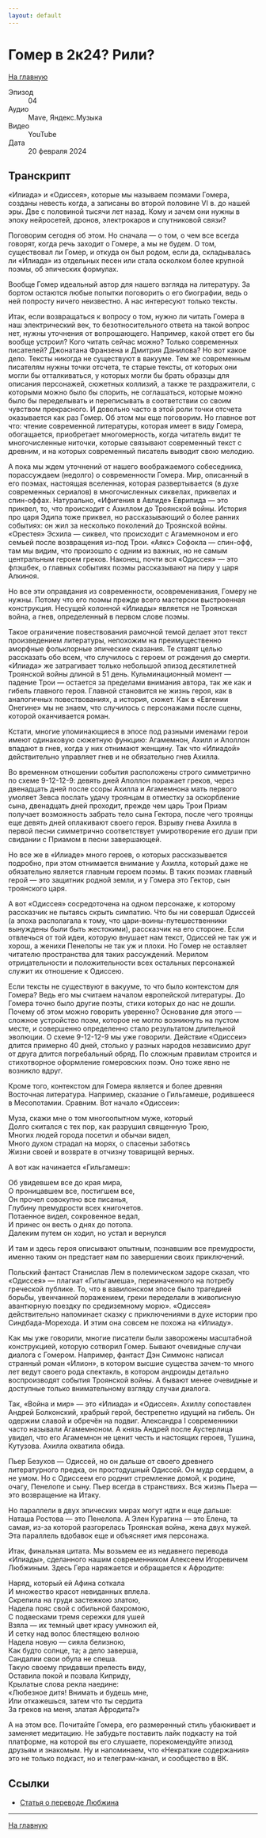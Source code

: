 ```yaml
---
layout: default
---
```


# Гомер в 2к24? Рили?

[На главную](./index.html)

<dl>
<dt>Эпизод</dt>
<dd>04</dd>
<dt>Аудио</dt>
<dd>Mave, Яндекс.Музыка</dd>
<dt>Видео</dt>
<dd>YouTube</dd>
<dt>Дата</dt>
<dd>20 февраля 2024</dd>
</dl>

## Транскрипт

«Илиада» и «Одиссея», которые мы называем поэмами Гомера, созданы невесть когда, а записаны во второй половине VI в. до нашей эры. Две с половиной тысячи лет назад. Кому и зачем они нужны в эпоху нейросетей, дронов, электрокаров и спутниковой связи?

Поговорим сегодня об этом. Но сначала — о том, о чем все всегда говорят, когда речь заходит о Гомере, а мы не будем. О том, существовал ли Гомер, и откуда он был родом, если да, складывалась ли «Илиада» из отдельных песен или стала осколком более крупной поэмы, об эпических формулах.

Вообще Гомер идеальный автор для нашего взгляда на литературу. За бортом остаются любые попытки поговорить о его биографии, ведь о ней попросту ничего неизвестно. А нас интересуют только тексты. 

Итак, если возвращаться к вопросу о том, нужно ли читать Гомера в наш электрический век, то безотносительного ответа на такой вопрос нет, нужны уточнения от вопрошающего. Например, какой ответ его бы вообще устроил? Кого читать сейчас можно? Только современных писателей? Джонатана Франзена и Дмитрия Данилова? Но вот какое дело. Тексты никогда не существуют в вакууме. Тем же современным писателям нужны точки отсчета, те старые тексты, от которых они могли бы отталкиваться, у которых могли бы брать образцы для описания персонажей, сюжетных коллизий, а также те раздражители, с которыми можно было бы спорить, не соглашаться, которые можно было бы переделывать и переписывать в соответствии со своим чувством прекрасного. И довольно часто в этой роли точки отсчета оказывается как раз Гомер. Об этом мы еще поговорим. Но главное вот что: чтение современной литературы, которая имеет в виду Гомера, обогащается, приобретает многомерность, когда читатель видит те многочисленные ниточки, которые связывают современный текст с древним, и на которых современный писатель выводит свою мелодию.

А пока мы ждем уточнений от нашего воображаемого собеседника, порассуждаем (недолго) о современности Гомера. Мир, описанный в его поэмах, настоящая вселенная, которая развертывается (в духе современных сериалов) в многочисленных сиквелах, приквелах и спин-оффах. Натурально, «Ифигения в Авлиде» Еврипида — это приквел, то, что происходит с Ахиллом до Троянской войны. История про царя Эдипа тоже приквел, но рассказывающий о более ранних событиях: он жил за несколько поколений до Троянской войны. «Орестея» Эсхила — сиквел, что происходит с Агамемноном и его семьей после возвращения из-под Трои. «Аякс» Софокла — спин-офф, там мы видим, что произошло с одним из важных, но не самым центральным героем греков. Наконец, почти вся «Одиссея» — это флэшбек, о главных событиях поэмы рассказывают на пиру у царя Алкиноя. 

Но все эти оправдания из современности, осовременивания, Гомеру не нужны. Потому что его поэмы прежде всего мастерски выстроенная конструкция. Несущей колонной «Илиады» является не Троянская война, а гнев, определенный в первом слове поэмы. 

Такое ограничение повествования рамочной темой делает этот текст произведением литературы, непохожим на преимущественно аморфные фольклорные эпические сказания. Те ставят целью рассказать обо всем, что случилось с героем от рождения до смерти. «Илиада» же затрагивает только небольшой эпизод десятилетней Троянской войны длиной в 51 день. Кульминационный момент — падение Трои — остается за пределами внимания автора, так же как и гибель главного героя. Главной становится не жизнь героя, как в аналогичных повествованиях, а история, сюжет. Как в «Евгении Онегине» мы не знаем, что случилось с персонажами после сцены, которой оканчивается роман. 

Кстати, многие упоминающиеся в эпосе под разными именами герои имеют одинаковую сюжетную функцию: Агамемнон, Ахилл и Аполлон впадают в гнев, когда у них отнимают женщину. Так что «Илиадой» действительно управляет гнев и не обязательно гнев Ахилла.

Во временном отношении события расположены строго симметрично по схеме 9-12-12-9: девять дней Аполлон поражает греков, через двенадцать дней после ссоры Ахилла и Агамемнона мать первого умоляет Зевса послать удачу троянцам в отместку за оскорбление сына, двенадцать дней проходит, прежде чем царь Трои Приам получает возможность забрать тело сына Гектора, после чего троянцы еще девять дней оплакивают своего героя. Взрыву гнева Ахилла в первой песни симметрично соответствует умиротворение его души при свидании с Приамом в песни завершающей. 

Но все же в «Илиаде» много героев, о которых рассказывается подробно, при этом отнимается внимание у Ахилла, который даже не обязательно является главным героем поэмы. В таких поэмах главный герой — это защитник родной земли, и у Гомера это Гектор, сын троянского царя. 

А вот «Одиссея» сосредоточена на одном персонаже, к которому рассказчик не пытаясь скрыть симпатию. Что бы ни совершал Одиссей (а эпоха располагала к тому, что цари-воины-путешественники вынуждены были быть жестокими), рассказчик на его стороне. Если отвлечься от той идеи, которую внушает нам текст, Одиссей не так уж и хорош, а женихи Пенелопы не так уж и плохи. Но Гомер не оставляет читателю пространства для таких рассуждений. Мерилом отрицательности и положительности всех остальных персонажей служит их отношение к Одиссею.

Если тексты не существуют в вакууме, то что было контекстом для Гомера? Ведь его мы считаем началом европейской литературы. До Гомера точно было другие поэты, стихи которых до нас не дошли. Почему об этом можно говорить уверенно? Основание для этого — сложное устройство поэм, которое не могло возникнуть на пустом месте, и совершенно определенно стало результатом длительной эволюции. О схеме  9-12-12-9 мы уже говорили. Действие «Одиссеи» длится примерно 40 дней, столько у разных народов независимо друг от друга длится погребальный обряд. По сложным правилам строится и стихотворное оформление гомеровских поэм. Оно тоже явно не возникло вдруг.

Кроме того, контекстом для Гомера является и более древняя Восточная литература. Например, сказание о Гильгамеше, родившееся в Месопотамии. Сравним. Вот начало «Одиссеи»:

Муза, скажи мне о том многоопытном муже, который<br/>
Долго скитался с тех пор, как разрушил священную Трою,<br/>
Многих людей города посетил и обычаи видел,<br/>
Много духом страдал на морях, о спасеньи заботясь<br/>
Жизни своей и возврате в отчизну товарищей верных.

А вот как начинается «Гильгамеш»:

Об увидевшем все до края мира,<br/>
О проницавшем все, постигшем все,<br/>
Он прочел совокупно все писанья,<br/>
Глубину премудрости всех книгочетов.<br/>
Потаенное видел, сокровенное ведал,<br/>
И принес он весть о днях до потопа.<br/>
Далеким путем он ходил, но устал и вернулся

И там и здесь героя описывают опытным, познавшим все премудрости, именно таким он предстает нам по завершении своих приключений.

Польский фантаст Станислав Лем в полемическом задоре сказал, что «Одиссея» — плагиат «Гильгамеша», переиначенного на потребу греческой публике. То, что в вавилонском эпосе было трагедией борьбы, увенчанной поражением, греки переделали в живописную авантюрную поездку по средиземному морю». «Одиссея» действительно напоминает сказку с приключениями в духе истории про Синдбада-Морехода. И этим она совсем не похожа на «Илиаду». 

Как мы уже говорили, многие писатели были заворожены масштабной конструкцией, которую сотворил Гомер. Бывают очевидные случаи диалога с Гомером. Например, фантаст Дэн Симмонс написал странный роман «Илион», в котором высшие существа зачем-то много лет ведут своего рода спектакль, в котором андроиды детально воспроизводят события Троянской войны. А бывают менее очевидные и доступные только внимательному взгляду случаи диалога. 

Так, «Война и мир» — это «Илиада» и «Одиссея». Ахиллу сопоставлен Андрей Болконский, храбрый герой, бестрепетно идущий на гибель. Он одержим славой и обречён на подвиг. Александра I современники часто называли Агамемноном. А князь Андрей после Аустерлица увидел, что его Агамемнон не ценит честь и настоящих героев, Тушина, Кутузова. Ахилла охватила обида. 

Пьер Безухов — Одиссей, но он дальше от своего древнего литературного предка, он простодушный Одиссей. Он мудр сердцем, а не умом. Но с Одиссеем его роднит стремление домой, к родине, очагу, Пенелопе и сыну. Пьер всегда в странствиях. Вся жизнь Пьера — это возвращение на Итаку. 

Но параллели в двух эпических мирах могут идти и еще дальше: Наташа Ростова — это Пенелопа. А Элен Курагина — это Елена, та самая, из-за которой разгорелась Троянская война, жена двух мужей. Эта параллель вдобавок еще и объясняет имя персонажа. 

Итак, финальная цитата. Мы возьмем ее из недавнего перевода «Илиады», сделанного нашим современником Алексеем Игоревичем Любжиным. Здесь Гера наряжается и обращается к Афродите:

Наряд, который ей Афина соткала<br/>
И множество красот невиданных вплела.<br/>
Скрепила на груди застежкою златою,<br/>
Надела пояс свой с обильной бахромою,<br/>
С подвесками тремя сережки для ушей<br/>
Взяла — их темный цвет красу умножил ей,<br/>
И сетку над волос блестящею волною<br/>
Надела новую — сияла белизною,<br/>
Как будто солнце, та; а дело заверша,<br/>
Сандалии свои обула не спеша.<br/>
Такую своему придавши прелесть виду,<br/>
Оставила покой и позвала Киприду,<br/>
Крылатые слова рекла наедине:<br/>
«Любезное дитя! Внимать и будешь мне,<br/>
Или откажешься, затем что ты сердита<br/>
За греков на меня, златая Афродита?»

А на этом все. Почитайте Гомера, его размеренный стиль убаюкивает и заменяет медитацию. Не забудьте поставить лайк подкасту на той платформе, на которой вы его слушаете, порекомендуйте эпизод друзьям и знакомым. Ну и напоминаем, что «Некраткие содержания» это не только подкаст, но и телеграм-канал, и сообщество в ВК.


## Ссылки

* [Статья о переводе Любжина](http://nevmenandr.net/personalia/aristeas.pdf)


------

[На главную](./index.html)
